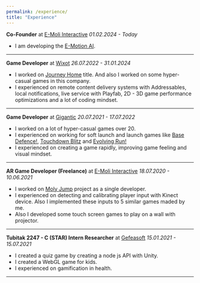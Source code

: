 ```yaml
---
permalink: /experience/
title: "Experience"
---
```


**Co-Founder** at [E-Moli Interactive](e-moli.com)
*01.02.2024 - Today*
 - I am developing the [E-Motion AI](https://www.linkedin.com/company/e-moli).
 
---

**Game Developer** at [Wixot](https://www.linkedin.com/company/wixot/)
*26.07.2022 - 31.01.2024*
 - I worked on [Journey Home](https://apps.apple.com/tr/app/journey-home-merge-stories/id1635526159) title. And also I worked on some hyper-casual games in this company.
 - I experienced on remote content delivery systems with Addressables, local notifications, live service with Playfab, 2D - 3D game performance optimizations and a lot of coding mindset.

---

**Game Developer** at [Gigantic](https://www.linkedin.com/company/giganticgames/)
*20.07.2021 - 17.07.2022*

 - I worked on a lot of hyper-casual games over 20. 
 - I experienced on working for soft launch and launch games like [Base Defence!](https://apps.apple.com/tr/app/base-defense/id1628006501), [Touchdown Blitz](https://apps.apple.com/us/app/touchdown-blitz/id1584308863) and [Evolving Run!](https://apps.apple.com/lt/app/evolving-run/id1589089984)
 - I experienced on creating a game rapidly, improving game feeling and visual mindset.

---

**AR Game Developer (Freelance)** at [E-Moli Interactive](https://e-moli.com)
*18.07.2020 - 10.06.2021*

 - I worked on [Moly Jump](https://www.antalyapark.com.tr/en/product/36/moly-jump) project as a single developer.
 - I experienced on detecting and calibrating player input with Kinect device. Also I implemented these inputs to 5 similar games maded by me.
 - Also I developed some touch screen games to play on a wall with projector.

---

**Tubitak 2247 - C (STAR) Intern Researcher** at [Gefeasoft](https://gefeasoft.com)
*15.01.2021 - 15.07.2021*

 - I created a quiz game by creating a node js API with Unity.
 - I created a WebGL game for kids.
- I experienced on gamification in health.

 ---
